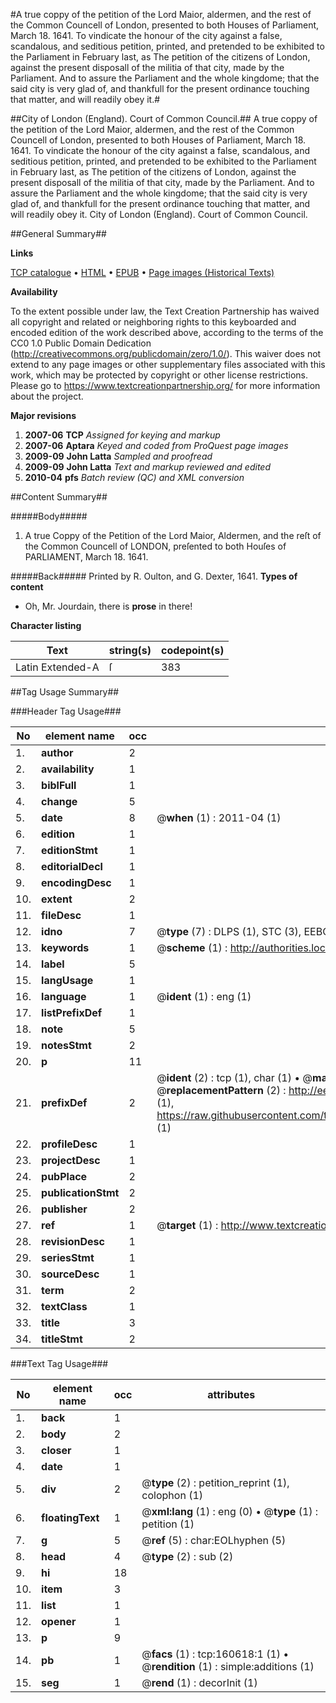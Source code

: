 #A true coppy of the petition of the Lord Maior, aldermen, and the rest of the Common Councell of London, presented to both Houses of Parliament, March 18. 1641. To vindicate the honour of the city against a false, scandalous, and seditious petition, printed, and pretended to be exhibited to the Parliament in February last, as The petition of the citizens of London, against the present disposall of the militia of that city, made by the Parliament. And to assure the Parliament and the whole kingdome; that the said city is very glad of, and thankfull for the present ordinance touching that matter, and will readily obey it.#

##City of London (England). Court of Common Council.##
A true coppy of the petition of the Lord Maior, aldermen, and the rest of the Common Councell of London, presented to both Houses of Parliament, March 18. 1641. To vindicate the honour of the city against a false, scandalous, and seditious petition, printed, and pretended to be exhibited to the Parliament in February last, as The petition of the citizens of London, against the present disposall of the militia of that city, made by the Parliament. And to assure the Parliament and the whole kingdome; that the said city is very glad of, and thankfull for the present ordinance touching that matter, and will readily obey it.
City of London (England). Court of Common Council.

##General Summary##

**Links**

[TCP catalogue](http://www.ota.ox.ac.uk/tcp/)  • 
[HTML](http://tei.it.ox.ac.uk/tcp/Texts-HTML/free/A95/A95029.html)  • 
[EPUB](http://tei.it.ox.ac.uk/tcp/Texts-EPUB/free/A95/A95029.epub) • 
[Page images (Historical Texts)](https://historicaltexts.jisc.ac.uk/eebo-99868681e)

**Availability**

To the extent possible under law, the Text Creation Partnership has waived all copyright and related or neighboring rights to this keyboarded and encoded edition of the work described above, according to the terms of the CC0 1.0 Public Domain Dedication (http://creativecommons.org/publicdomain/zero/1.0/). This waiver does not extend to any page images or other supplementary files associated with this work, which may be protected by copyright or other license restrictions. Please go to https://www.textcreationpartnership.org/ for more information about the project.

**Major revisions**

1. __2007-06__ __TCP__ *Assigned for keying and markup*
1. __2007-06__ __Aptara__ *Keyed and coded from ProQuest page images*
1. __2009-09__ __John Latta__ *Sampled and proofread*
1. __2009-09__ __John Latta__ *Text and markup reviewed and edited*
1. __2010-04__ __pfs__ *Batch review (QC) and XML conversion*

##Content Summary##

#####Body#####

1. A true Coppy of the Petition of the Lord Maior,
Aldermen, and the reſt of the Common Councell of LONDON, preſented
to both Houſes of PARLIAMENT, March 18. 1641.

#####Back#####
Printed by R. Oulton, and G. Dexter, 1641.
**Types of content**

  * Oh, Mr. Jourdain, there is **prose** in there!

**Character listing**


|Text|string(s)|codepoint(s)|
|---|---|---|
|Latin Extended-A|ſ|383|

##Tag Usage Summary##

###Header Tag Usage###

|No|element name|occ|attributes|
|---|---|---|---|
|1.|__author__|2||
|2.|__availability__|1||
|3.|__biblFull__|1||
|4.|__change__|5||
|5.|__date__|8| @__when__ (1) : 2011-04 (1)|
|6.|__edition__|1||
|7.|__editionStmt__|1||
|8.|__editorialDecl__|1||
|9.|__encodingDesc__|1||
|10.|__extent__|2||
|11.|__fileDesc__|1||
|12.|__idno__|7| @__type__ (7) : DLPS (1), STC (3), EEBO-CITATION (1), PROQUEST (1), VID (1)|
|13.|__keywords__|1| @__scheme__ (1) : http://authorities.loc.gov/ (1)|
|14.|__label__|5||
|15.|__langUsage__|1||
|16.|__language__|1| @__ident__ (1) : eng (1)|
|17.|__listPrefixDef__|1||
|18.|__note__|5||
|19.|__notesStmt__|2||
|20.|__p__|11||
|21.|__prefixDef__|2| @__ident__ (2) : tcp (1), char (1)  •  @__matchPattern__ (2) : ([0-9\-]+):([0-9IVX]+) (1), (.+) (1)  •  @__replacementPattern__ (2) : http://eebo.chadwyck.com/downloadtiff?vid=$1&page=$2 (1), https://raw.githubusercontent.com/textcreationpartnership/Texts/master/tcpchars.xml#$1 (1)|
|22.|__profileDesc__|1||
|23.|__projectDesc__|1||
|24.|__pubPlace__|2||
|25.|__publicationStmt__|2||
|26.|__publisher__|2||
|27.|__ref__|1| @__target__ (1) : http://www.textcreationpartnership.org/docs/. (1)|
|28.|__revisionDesc__|1||
|29.|__seriesStmt__|1||
|30.|__sourceDesc__|1||
|31.|__term__|2||
|32.|__textClass__|1||
|33.|__title__|3||
|34.|__titleStmt__|2||


###Text Tag Usage###

|No|element name|occ|attributes|
|---|---|---|---|
|1.|__back__|1||
|2.|__body__|2||
|3.|__closer__|1||
|4.|__date__|1||
|5.|__div__|2| @__type__ (2) : petition_reprint (1), colophon (1)|
|6.|__floatingText__|1| @__xml:lang__ (1) : eng (0)  •  @__type__ (1) : petition (1)|
|7.|__g__|5| @__ref__ (5) : char:EOLhyphen (5)|
|8.|__head__|4| @__type__ (2) : sub (2)|
|9.|__hi__|18||
|10.|__item__|3||
|11.|__list__|1||
|12.|__opener__|1||
|13.|__p__|9||
|14.|__pb__|1| @__facs__ (1) : tcp:160618:1 (1)  •  @__rendition__ (1) : simple:additions (1)|
|15.|__seg__|1| @__rend__ (1) : decorInit (1)|
